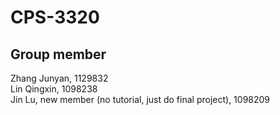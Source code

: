 # CPS-3320
## Group member
  Zhang Junyan, 1129832 <br>
  Lin Qingxin, 1098238 <br>
  Jin Lu, new member (no tutorial, just do final project), 1098209
